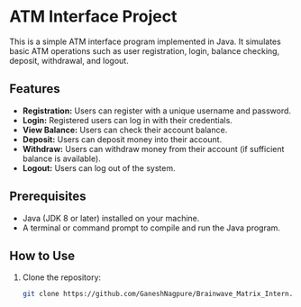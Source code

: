 # ATM Interface Project

This is a simple ATM interface program implemented in Java. It simulates basic ATM operations such as user registration, login, balance checking, deposit, withdrawal, and logout.

## Features
- **Registration:** Users can register with a unique username and password.
- **Login:** Registered users can log in with their credentials.
- **View Balance:** Users can check their account balance.
- **Deposit:** Users can deposit money into their account.
- **Withdraw:** Users can withdraw money from their account (if sufficient balance is available).
- **Logout:** Users can log out of the system.

## Prerequisites
- Java (JDK 8 or later) installed on your machine.
- A terminal or command prompt to compile and run the Java program.

## How to Use
1. Clone the repository:
   ```bash
   git clone https://github.com/GaneshNagpure/Brainwave_Matrix_Intern.git
